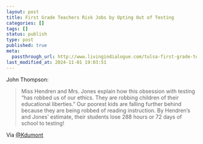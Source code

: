 ```yaml
---
layout: post
title: First Grade Teachers Risk Jobs by Opting Out of Testing
categories: []
tags: []
status: publish
type: post
published: true
meta:
  passthrough_url: http://www.livingindialogue.com/tulsa-first-grade-teachers-risk-jobs-protest-testing-mania/
last_modified_at: 2024-11-01 19:03:51
---
```


John Thompson:


>Miss Hendren and Mrs. Jones explain how this obsession with testing “has robbed us of our ethics. They are robbing children of their educational liberties.” Our poorest kids are falling further behind because they are being robbed of reading instruction. By Hendren’s and Jones’ estimate, their students lose 288 hours or 72 days of school to testing!



Via 
[@Kdumont](http://twitter.com/kdumont)
